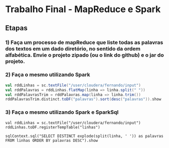 # Trabalho Final - MapReduce e Spark

## Etapas

### 1) Faça um processo de mapReduce que liste todas as palavras dos textos em um dado diretório, no sentido da ordem alfabética. Envie o projeto zipado (ou o link do github) e o jar do projeto.



### 2) Faça o mesmo utilizando Spark

```scala
val rddLinhas = sc.textFile("/user/cloudera/fernando/input")
val rddPalavras = rddLinhas.flatMap(linha => linha.split(" "))
val rddPalavrasTrim = rddPalavras.map(linha => linha.trim())
rddPalavrasTrim.distinct.toDF("palavras").sort(desc("palavras")).show
```

### 3) Faça o mesmo utilizando Spark e SparkSql

```
val rddLinhas = sc.textFile("/user/cloudera/fernando/input")
rddLinhas.toDF.registerTempTable("linhas")

sqlContext.sql("SELECT DISTINCT explode(split(linha, ' ')) as palavras FROM linhas ORDER BY palavras DESC").show
```
